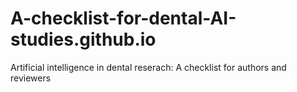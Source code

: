 # A-checklist-for-dental-AI-studies.github.io
Artificial intelligence in dental reserach: A checklist for authors and reviewers
